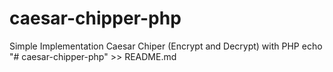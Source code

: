 # caesar-chipper-php
Simple Implementation Caesar Chiper (Encrypt and Decrypt) with PHP
echo "# caesar-chipper-php" >> README.md

